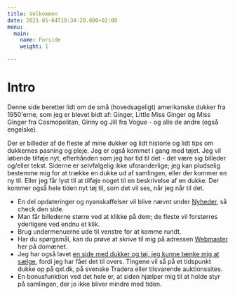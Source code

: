 ```yaml
---
title: Velkommen
date: 2021-05-04T10:34:28.000+02:00
menu:
  main:
    name: Forside
    weight: 1

---
```

# Intro

Denne side beretter lidt om de små (hovedsageligt) amerikanske dukker fra 1950'erne, som jeg er blevet bidt af: Ginger, Little Miss Ginger og Miss Ginger fra Cosmopolitan, Ginny og Jill fra Vogue - og alle de andre (også engelske).

Der er billeder af de fleste af mine dukker og lidt historie og lidt tips om dukkernes pasning og pleje. Jeg er også kommet i gang med tøjet. Jeg vil løbende tilføje nyt, efterhånden som jeg har tid til det - det være sig billeder og/eller tekst. Siderne er selvfølgelig ikke uforanderlige; jeg kan pludselig bestemme mig for at trække en dukke ud af samlingen, eller der kommer en ny til. Eller jeg får lyst til at tilføje noget til en beskrivelse af en dukke. Der kommer også hele tiden nyt tøj til, som det vil ses, når jeg når til det.

* En del opdateringer og nyanskaffelser vil blive nævnt under [Nyheder](/news), så check den side.
* Man får billederne større ved at klikke på dem; de fleste vil forstørres yderligere ved endnu et klik.
* Brug undermenuerne ude til venstre for at komme rundt.
* Har du spørgsmål, kan du prøve at skrive til mig på adressen [Webmaster](mailto:webmaster@gingerdolls.dk) her på domænet.
* Jeg har også lavet [en side med dukker og tøj, jeg kunne tænke mig at sælge](/ud), fordi jeg har fået det til overs. Tingene vil så på et tidspunkt dukke op på qxl.dk, på svenske Tradera eller tilsvarende auktionssites.
* En bonusfunktion ved det hele er, at siden hjælper mig til at holde styr på samlingen, der jo ikke bliver mindre med tiden.